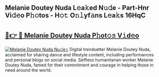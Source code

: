 ## Melanie Doutey Nuda L𝚎a𝚔ed N𝚞𝚍e - Part-Hnr Vi𝚍𝚎o P𝚑𝚘tos - H𝚘𝚝 O𝚗𝚕yf𝚊ns L𝚎a𝚔s 16HqC

# <h2><a href="http://kf36y4.oniu.top/?m=Melanie+Doutey+Nuda">🔗👉 🔴 Melanie Doutey Nuda P𝚑ot𝚘𝚜 V𝚒d𝚎o</a></h2>

[![Melanie Doutey Nuda Nu𝚍e𝚜](https://i.imgur.com/0qMVB7G.gif)](http://kf36y4.oniu.top/?m=Melanie+Doutey+Nuda)
Digital trendsetter Melanie Doutey Nuda, acclaimed for sharing dance and lifestyle content, including performances and personal blogs on social media. Selfless humanitarian worker Melanie Doutey Nuda, famed for their commitment and courage in helping those in need around the world.  
